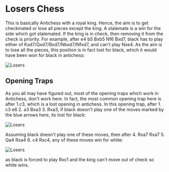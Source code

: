 # Losers Chess

This is basically Antichess with a royal king. Hence, the aim is to get checkmated or lose all pieces except the king. A stalemate is a win for the side which got stalemated. If the king is in check, then removing it from the check is priority. For example, after e4 b5 Bxb5 Nf6 Bxd7, black has to play either of Kxd7/Qxd7/Bxd7/Nbxd7/Nfxd7, and can't play Nxe4. As the aim is to lose all the pieces, this position is in fact lost for black, which it would have been won for black in antichess:

![Losers](https://i.imgur.com/X2ACM09.png)

## Opening Traps

As you all may have figured out, most of the opening traps which work in Antichess, don't work here. In fact, the most common opening trap here is after 1.c3, which is a lost opening in antichess.
In this opening trap, after 1. c3 e6 2. a3 Bxa3 3. Rxa3, if black doesn't play one of the moves marked by the blue arrows here, its lost for black:

![Losers](https://i.imgur.com/N24AmhY.png)

Assuming black doesn't play one of these moves, then after 4. Rxa7 Rxa7 5. Qa4 Rxa4 6. c4 Rxc4, any of these moves win for white:

![Losers](https://i.imgur.com/3rvBGNO.png)

as black is forced to play Rxc1 and the king can't move out of check so white wins.